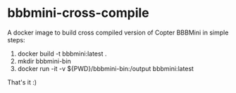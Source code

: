 # bbbmini-cross-compile

A docker image to build cross compiled version of Copter BBBMini in simple steps:

1) docker build -t bbbmini:latest .
2) mkdir bbbmini-bin
2) docker run -it -v  ${PWD}/bbbmini-bin:/output bbbmini:latest

That's it :)
